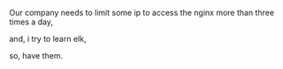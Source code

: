 Our company needs to limit some ip to access the nginx more than three times a day,

and, i try to learn elk,

so, have them.
